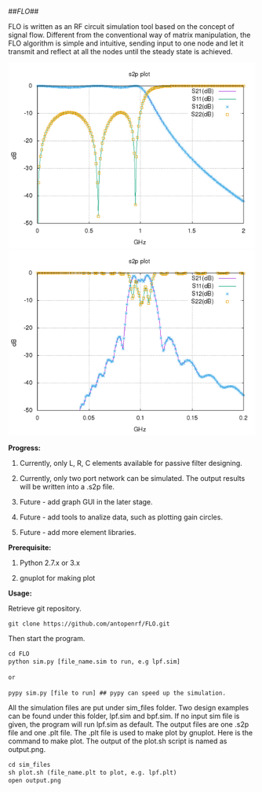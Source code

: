 ##*FLO*##

FLO is written as an RF circuit simulation tool based on the concept of signal flow.  Different from the conventional way of matrix manipulation, the FLO algorithm is simple and intuitive, sending input to one node and let it transmit and reflect at all the nodes until the steady state is achieved.  

![simulation of a LPF](/sim_files/lpf.png)
![simulation of a BPF](/sim_files/bpf.png)


**Progress:**

1. Currently, only L, R, C elements available for passive filter designing.

2. Currently, only two port network can be simulated.  The output results will be written into a .s2p file.

3. Future - add graph GUI in the later stage.

4. Future - add tools to analize data, such as plotting gain circles.

5. Future - add more element libraries.


**Prerequisite:**

1. Python 2.7.x or 3.x

2. gnuplot for making plot


**Usage:**

Retrieve git repository.
```
git clone https://github.com/antopenrf/FLO.git
```

Then start the program.
```
cd FLO
python sim.py [file_name.sim to run, e.g lpf.sim]

or

pypy sim.py [file to run] ## pypy can speed up the simulation.
```

All the simulation files are put under sim_files folder.  Two design examples can be found under this folder, lpf.sim and bpf.sim.  If no input sim file is given, the program will run lpf.sim as default.  The output files are one .s2p file and one .plt file.  The .plt file is used to make plot by gnuplot.  Here is the command to make plot.  The output of the plot.sh script is named as output.png.
```
cd sim_files
sh plot.sh (file_name.plt to plot, e.g. lpf.plt)
open output.png
```


